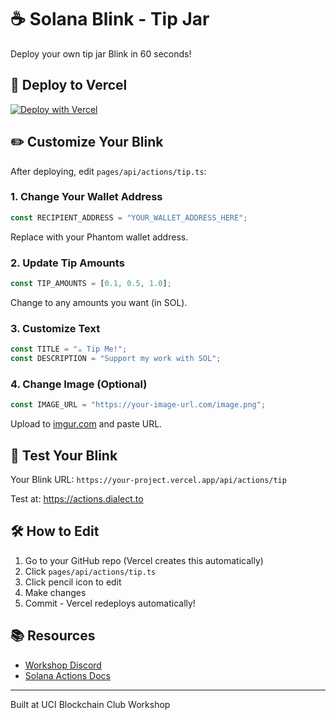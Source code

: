 # ☕ Solana Blink - Tip Jar

Deploy your own tip jar Blink in 60 seconds!

## 🚀 Deploy to Vercel

[![Deploy with Vercel](https://vercel.com/button)](https://vercel.com/new/clone?repository-url=https://github.com/jordan-m-finn/solana-blink-tip-jar)

## ✏️ Customize Your Blink

After deploying, edit `pages/api/actions/tip.ts`:

### 1. Change Your Wallet Address
```typescript
const RECIPIENT_ADDRESS = "YOUR_WALLET_ADDRESS_HERE";
```
Replace with your Phantom wallet address.

### 2. Update Tip Amounts
```typescript
const TIP_AMOUNTS = [0.1, 0.5, 1.0];
```
Change to any amounts you want (in SOL).

### 3. Customize Text
```typescript
const TITLE = "☕ Tip Me!";
const DESCRIPTION = "Support my work with SOL";
```

### 4. Change Image (Optional)
```typescript
const IMAGE_URL = "https://your-image-url.com/image.png";
```
Upload to [imgur.com](https://imgur.com) and paste URL.

## 🧪 Test Your Blink

Your Blink URL: `https://your-project.vercel.app/api/actions/tip`

Test at: https://actions.dialect.to

## 🛠️ How to Edit

1. Go to your GitHub repo (Vercel creates this automatically)
2. Click `pages/api/actions/tip.ts`
3. Click pencil icon to edit
4. Make changes
5. Commit - Vercel redeploys automatically!

## 📚 Resources

- [Workshop Discord](https://discord.gg/your-link)
- [Solana Actions Docs](https://solana.com/docs/advanced/actions)

---

Built at UCI Blockchain Club Workshop
